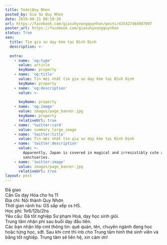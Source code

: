 ```yaml
---
title: Toán|Quy Nhơn
posted_by: Gia Sư Quy Nhơn
date: 2019-08-21 09:19:20
url: https://facebook.com/giasuhyvongquynhon/posts/425427464987097
poster_url: https://facebook.com/giasuhyvongquynhon
status: True
seo:
  title: Tìm gia sư dạy kèm tại Bình Định
  description: >-
    
  extra:
    - name: 'og:type'
      value: article
      keyName: property
    - name: 'og:title'
      value: Tin mới nhất tìm gia sư dạy kèm tại Bình Định
      keyName: property
    - name: 'og:description'
      value: >-
        
      keyName: property
    - name: 'og:image'
      value: images/page_banner.jpg
      keyName: property
      relativeUrl: true
    - name: 'twitter:card'
      value: summary_large_image
    - name: 'twitter:title'
      value: Tin mới nhất tìm gia sư dạy kèm tại Bình Định
    - name: 'twitter:description'
      value: >-
        Apparently, Japan is covered in magical and irresistibly cute animal
        sanctuaries.
    - name: 'twitter:image'
      value: images/page_banner.jpg
      relativeUrl: true
layout: post
---
```

Đã giao<br>Cần Gs dạy Hóa cho hs 11<br>Địa chỉ: Nội thành Quy Nhơn<br>Thời gian rảnh hs: GS sắp xếp vs HS.<br>Học phí: 1tr6/12b/2hs<br>Yêu cầu: Đã tốt nghiệp Sư phạm Hoá, dạy học sinh giỏi.<br>Trung tâm nhận phí sau buổi dạy đầu tiên.<br>Các bạn nhận lớp cmt thông tin: quê quán, tên, chuyên ngành đang học hoặc từng học, sđt. Sau khi cmt thì inb cho Trung tâm hình thẻ sinh viên và bằng tốt nghiệp. Trung tâm sẽ liên hệ, xin cảm ơn!
